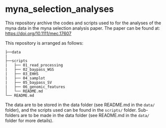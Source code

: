 # myna_selection_analyses

This repository archive the codes and scripts used to for the analyses of the myna data in the myna selection analysis paper. The paper can be found at:
https://doi.org/10.1111/mec.17607

This repository is arranged as follows:

```
├──data
|
├──scripts
|   ├── 01_read_processing
|   ├── 02_baypass_WGS
|   ├── 03_EHHS
|   ├── 04_samplot
|   ├── 05_baypass_SV
|   ├── 06_genomic_features
│   └── README.md
└── README.md

```

The data are to be stored in the data folder (see README.md in the `data/` folder), and the scripts used can be found in the `scripts/` folder. Sub-folders are to be made in the data folder (see README.md in the `data/` folder for more details).
